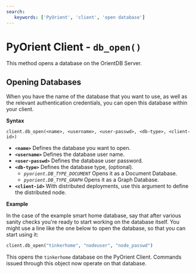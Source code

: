 ```yaml
---
search:
   keywords: ['PyOrient', 'client', 'open database']
---
```


# PyOrient Client - `db_open()`

This method opens a database on the OrientDB Server.

## Opening Databases

When you have the name of the database that you want to use, as well as the relevant authentication credentials, you can open this database within your client.  

**Syntax**

```
client.db_open(<name>, <username>, <user-passwd>, <db-type>, <client-id>)
```

- **`<name>`** Defines the database you want to open.
- **`<username>`** Defines the database user name.
- **`<user-passwd>`** Defines the database user password.
- **`<db-type>`** Defines the database type, (optional).
  - *`pyorient.DB_TYPE_DOCUMENT`* Opens it as a Document Database.
  - *`pyorient.DB_TYPE_GRAPH`* Opens it as a Graph Database.
- **`<client-id>`** With distributed deployments, use this argument to define the distributed node.

**Example**

In the case of the example smart home database, say that after various sanity checks you're ready to start working on the database itself.  You might use a line like the one below to open the database, so that you can start using it:

```py
client.db_open("tinkerhome", "nodeuser", "node_passwd")
```

This opens the `tinkerhome` database on the PyOrient Client.  Commands issued through this object now operate on that database.
